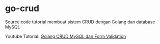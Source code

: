 # go-crud

Source code tutorial membuat sistem CRUD dengan Golang dan database MySQL

Youtube Tutorial: [Golang CRUD MySQL dan Form Validation](https://youtu.be/gHtRBGqXYlA)
